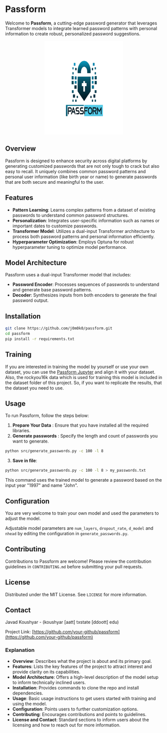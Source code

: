 # Passform

Welcome to **Passform**, a cutting-edge password generator that leverages Transformer models to integrate learned password patterns with personal information to create robust, personalized password suggestions.

<p align="center">
  <img src="images/logo.png" title="Passform" width="50%" height="300px" />
</p>

## Overview

Passform is designed to enhance security across digital platforms by generating customized passwords that are not only tough to crack but also easy to recall. It uniquely combines common password patterns and personal user information (like birth year or name) to generate passwords that are both secure and meaningful to the user.

## Features

- **Pattern Learning**: Learns complex patterns from a dataset of existing passwords to understand common password structures.
- **Personalization**: Integrates user-specific information such as names or important dates to customize passwords.
- **Transformer Model**: Utilizes a dual-input Transformer architecture to process both password patterns and personal information efficiently.
- **Hyperparameter Optimization**: Employs Optuna for robust hyperparameter tuning to optimize model performance.

## Model Architecture

Passform uses a dual-input Transformer model that includes:

- **Password Encoder**: Processes sequences of passwords to understand and generate base password patterns.
- **Decoder**: Synthesizes inputs from both encoders to generate the final password output.

## Installation

```bash
git clone https://github.com/j0m0k0/passform.git
cd passform
pip install -r requirements.txt
```

## Training

If you are interested in training the model by yourself or use your own dataset, you can use the [Passform Jupyter](https://github.com/j0m0k0/passform/blob/main/passform.ipynb) and align it with your dataset. Also, the rockyou16k data which is used for training this model is included in the dataset folder of this project. So, if you want to replicate the results, that the dataset you need to use.


## Usage

To run Passform, follow the steps below:

1. **Prepare Your Data** : Ensure that you have installed all the required libraries.
2. **Generate passwords** : Specify the length and count of passwords you want to generate.

```bash
python src/generate_passwords.py -c 100 -l 8
```

3. **Save in file**:

```bash
python src/generate_passwords.py -c 100 -l 8 > my_passwords.txt
```

This command uses the trained model to generate a password based on the input year "1997" and name "John".

## Configuration

You are very welcome to train your own model and used the parameters to adjust the model.

Adjustable model parameters are `num_layers`, `dropout_rate`, `d_model` and `nhead`  by editing the configuration in `generate_passwords.py`.

## Contributing

Contributions to Passform are welcome! Please review the contribution guidelines in `CONTRIBUTING.md` before submitting your pull requests.

## License

Distributed under the MIT License. See `LICENSE` for more information.

## Contact

Javad Koushyar - (koushyar [aatt] txstate [ddoott] edu)

Project Link: [https://github.com/your-github/passform](https://github.com/your-github/passform)

### Explanation

- **Overview**: Describes what the project is about and its primary goal.
- **Features**: Lists the key features of the project to attract interest and provide clarity on its capabilities.
- **Model Architecture**: Offers a high-level description of the model setup to inform technically inclined users.
- **Installation**: Provides commands to clone the repo and install dependencies.
- **Usage**: Basic usage instructions to get users started with training and using the model.
- **Configuration**: Points users to further customization options.
- **Contributing**: Encourages contributions and points to guidelines.
- **License and Contact**: Standard sections to inform users about the licensing and how to reach out for more information.

